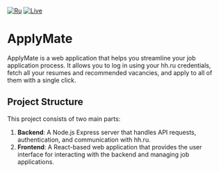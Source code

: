 [![Ru](https://img.shields.io/badge/Rus-blue)](README_ru.md)
[![Live](https://img.shields.io/badge/Rus-pink)](https://apply-mate-frontend.vercel.app/login)

# ApplyMate

ApplyMate is a web application that helps you streamline your job application process. It allows you to log in using your hh.ru credentials, fetch all your resumes and recommended vacancies, and apply to all of them with a single click.

## Project Structure

This project consists of two main parts:

1. **Backend**: A Node.js Express server that handles API requests, authentication, and communication with hh.ru.
2. **Frontend**: A React-based web application that provides the user interface for interacting with the backend and managing job applications.
